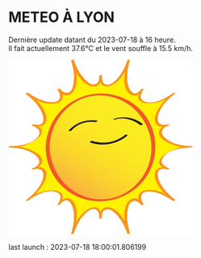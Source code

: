 # METEO À LYON

Dernière update datant du 2023-07-18 à 16 heure.  
Il fait actuellement 37.6°C et le vent souffle à 15.5 km/h.      

![](./.github/sun.png)

last launch : 2023-07-18 18:00:01.806199
